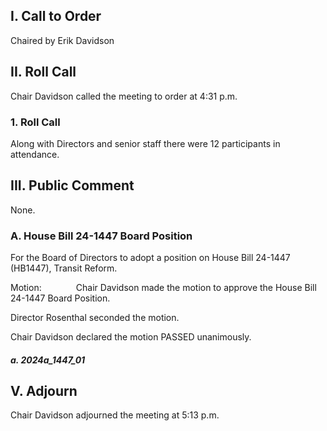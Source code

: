 ## I. Call to Order

Chaired by Erik Davidson

## II. Roll Call

Chair Davidson called the meeting to order at 4:31 p.m.

### 1. Roll Call

Along with Directors and senior staff there were 12 participants in attendance.

## III. Public Comment

None.

### A. House Bill 24-1447 Board Position

For the Board of Directors to adopt a position on House Bill 24-1447 (HB1447), Transit Reform.

Motion:              Chair Davidson made the motion to approve the House Bill 24-1447 Board Position.

Director Rosenthal seconded the motion.

Chair Davidson declared the motion PASSED unanimously.

##### a. 2024a_1447_01

## V. Adjourn

Chair Davidson adjourned the meeting at 5:13 p.m.